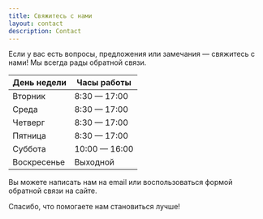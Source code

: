 ```yaml
---
title: Свяжитесь с нами
layout: contact
description: Contact
---
```


Если у вас есть вопросы, предложения или замечания — свяжитесь с нами! Мы всегда рады обратной связи.

| День недели | Часы работы       |
| ----------- | ----------------- |
| Вторник     | 8:30 — 17:00      |
| Среда       | 8:30 — 17:00      |
| Четверг     | 8:30 — 17:00      |
| Пятница     | 8:30 — 17:00      |
| Суббота     | 10:00 — 16:00     |
| Воскресенье | Выходной          |

Вы можете написать нам на email или воспользоваться формой обратной связи на сайте.

Спасибо, что помогаете нам становиться лучше!
